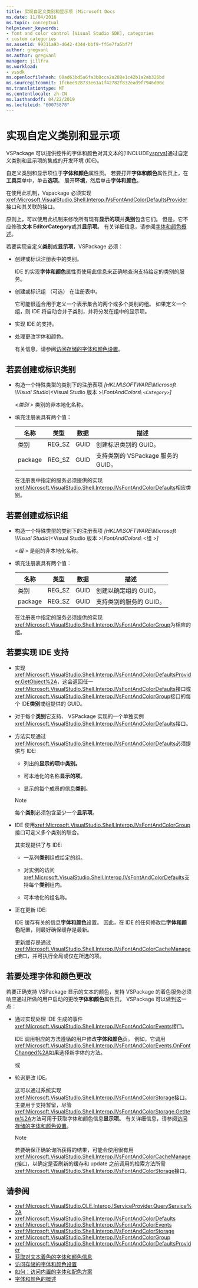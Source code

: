 ```yaml
---
title: 实现自定义类别和显示项 |Microsoft Docs
ms.date: 11/04/2016
ms.topic: conceptual
helpviewer_keywords:
- font and color control [Visual Studio SDK], categories
- custom categories
ms.assetid: 99311a93-d642-4344-bbf9-ff6e7fa5bf7f
author: gregvanl
ms.author: gregvanl
manager: jillfra
ms.workload:
- vssdk
ms.openlocfilehash: 60ad63bd5a6fa3b8cca2a288e1c42b1a2ab326bd
ms.sourcegitcommit: 1fc6ee928733e61a1f42782f832ead9f7946d00c
ms.translationtype: MT
ms.contentlocale: zh-CN
ms.lasthandoff: 04/22/2019
ms.locfileid: "60075878"
---
```

# <a name="implement-custom-categories-and-display-items"></a>实现自定义类别和显示项
VSPackage 可以提供控件的字体和颜色对其文本的[!INCLUDE[vsprvs](../code-quality/includes/vsprvs_md.md)]通过自定义类别和显示项的集成的开发环境 (IDE)。

 自定义类别和显示项位于**字体和颜色**属性页。 若要打开**字体和颜色**属性页上，在**工具**菜单中，单击**选项**。 展开**环境**，然后单击**字体和颜色**。

 在使用此机制，Vspackage 必须实现<xref:Microsoft.VisualStudio.Shell.Interop.IVsFontAndColorDefaultsProvider>接口和其关联的接口。

 原则上，可以使用此机制来修改所有现有**显示的项**并**类别**包含它们。 但是，它不应修改**文本 EditorCategory**或其**显示项**。 有关详细信息，请参阅[字体和颜色概述](../extensibility/font-and-color-overview.md)。

 若要实现自定义**类别**或**显示项**，VSPackage 必须：

- 创建或标识注册表中的类别。

   IDE 的实现**字体和颜色**属性页使用此信息来正确地查询支持给定的类别的服务。

- 创建或标识组 （可选） 在注册表中。

   它可能很适合用于定义一个表示集合的两个或多个类别的组。 如果定义一个组，则 IDE 将自动合并子类别，并将分发在组中的显示项。

- 实现 IDE 的支持。

- 处理更改字体和颜色。

  有关信息，请参阅[访问存储的字体和颜色设置](../extensibility/accessing-stored-font-and-color-settings.md)。

## <a name="to-create-or-identify-categories"></a>若要创建或标识类别

- 构造一个特殊类型的类别下的注册表项 *[HKLM\SOFTWARE\Microsoft \Visual Studio\\*\<Visual Studio 版本 >*\FontAndColors\\ `<Category>`]*

   *\<类别 >* 类别的非本地化名称。

- 填充注册表具有两个值：

  |名称|类型|数据|描述|
  |----------|----------|----------|-----------------|
  |类别|REG_SZ|GUID|创建标识类别的 GUID。|
  |package|REG_SZ|GUID|支持类别的 VSPackage 服务的 GUID。|

  在注册表中指定的服务必须提供的实现<xref:Microsoft.VisualStudio.Shell.Interop.IVsFontAndColorDefaults>相应类别。

## <a name="to-create-or-identify-groups"></a>若要创建或标识组

- 构造一个特殊类型的类别下的注册表项 *[HKLM\SOFTWARE\Microsoft \Visual Studio\\*\<Visual Studio 版本 >*\FontAndColors\\* \<组 >*]*

   *\<组 >* 是组的非本地化名称。

- 填充注册表具有两个值：

  |名称|类型|数据|描述|
  |----------|----------|----------|-----------------|
  |类别|REG_SZ|GUID|创建以确定组的 GUID。|
  |package|REG_SZ|GUID|支持类别的服务的 GUID。|

  在注册表中指定的服务必须提供的实现<xref:Microsoft.VisualStudio.Shell.Interop.IVsFontAndColorGroup>为相应的组。

## <a name="to-implement-ide-support"></a>若要实现 IDE 支持

- 实现<xref:Microsoft.VisualStudio.Shell.Interop.IVsFontAndColorDefaultsProvider.GetObject%2A>，这会返回任一<xref:Microsoft.VisualStudio.Shell.Interop.IVsFontAndColorDefaults>接口或<xref:Microsoft.VisualStudio.Shell.Interop.IVsFontAndColorGroup>接口的每个 IDE**类别**或组提供的 GUID。

- 对于每个**类别**它支持、 VSPackage 实现的一个单独实例<xref:Microsoft.VisualStudio.Shell.Interop.IVsFontAndColorDefaults>接口。

- 方法实现通过<xref:Microsoft.VisualStudio.Shell.Interop.IVsFontAndColorDefaults>必须提供与 IDE:

  - 列出的**显示的项**中**类别。**

  - 可本地化的名称**显示的项**。

  - 显示的每个成员的信息**类别**。

  > [!NOTE]
  >  每个**类别**必须包含至少一个**显示项**。

- IDE 使用<xref:Microsoft.VisualStudio.Shell.Interop.IVsFontAndColorGroup>接口可定义多个类别的联合。

   其实现提供了与 IDE:

  - 一系列**类别**组成给定的组。

  - 对实例的访问<xref:Microsoft.VisualStudio.Shell.Interop.IVsFontAndColorDefaults>支持每个**类别**组内。

  - 可本地化的组名称。

- 正在更新 IDE:

   IDE 缓存有关的信息**字体和颜色**设置。 因此，在 IDE 的任何修改后**字体和颜色**配置，则最好确保缓存是最新。

  更新缓存是通过<xref:Microsoft.VisualStudio.Shell.Interop.IVsFontAndColorCacheManager>接口，并可执行全局或仅在所选的项。

## <a name="to-handle-font-and-color-changes"></a>若要处理字体和颜色更改
 若要正确支持 VSPackage 显示的文本的颜色，支持 VSPackage 的着色服务必须响应通过所做的用户启动的更改**字体和颜色**属性页。 VSPackage 可以做到这一点：

- 通过实现处理 IDE 生成的事件<xref:Microsoft.VisualStudio.Shell.Interop.IVsFontAndColorEvents>接口。

     IDE 调用相应的方法遵循的用户修改**字体和颜色**页。 例如，它调用<xref:Microsoft.VisualStudio.Shell.Interop.IVsFontAndColorEvents.OnFontChanged%2A>如果选择新字体的方法。

     或

- 轮询更改 IDE。

     这可以通过系统实现<xref:Microsoft.VisualStudio.Shell.Interop.IVsFontAndColorStorage>接口。 主要用于支持暂留，尽管<xref:Microsoft.VisualStudio.Shell.Interop.IVsFontAndColorStorage.GetItem%2A>方法可用于获取字体和颜色信息**显示项**。 有关详细信息，请参阅[访问存储的字体和颜色设置](../extensibility/accessing-stored-font-and-color-settings.md)。

    > [!NOTE]
    >  若要确保正确轮询所获得的结果，可能会使用很有用<xref:Microsoft.VisualStudio.Shell.Interop.IVsFontAndColorCacheManager>接口，以确定是否刷新的缓存和 update 之前调用的检索方法所需<xref:Microsoft.VisualStudio.Shell.Interop.IVsFontAndColorStorage>接口。

## <a name="see-also"></a>请参阅

- <xref:Microsoft.VisualStudio.OLE.Interop.IServiceProvider.QueryService%2A>
- <xref:Microsoft.VisualStudio.Shell.Interop.IVsFontAndColorDefaults>
- <xref:Microsoft.VisualStudio.Shell.Interop.IVsFontAndColorEvents>
- <xref:Microsoft.VisualStudio.Shell.Interop.IVsFontAndColorStorage>
- <xref:Microsoft.VisualStudio.Shell.Interop.IVsFontAndColorGroup>
- <xref:Microsoft.VisualStudio.Shell.Interop.IVsFontAndColorDefaultsProvider>
- [获取对文本着色的字体和颜色信息](../extensibility/getting-font-and-color-information-for-text-colorization.md)
- [访问存储的字体和颜色设置](../extensibility/accessing-stored-font-and-color-settings.md)
- [如何：访问内置的字体和配色方案](../extensibility/how-to-access-the-built-in-fonts-and-color-scheme.md)
- [字体和颜色的概述](../extensibility/font-and-color-overview.md)